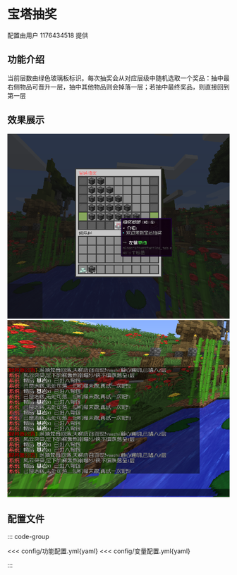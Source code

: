 # 宝塔抽奖

配置由用户 1176434518 提供

## 功能介绍

当前层数由绿色玻璃板标识。每次抽奖会从对应层级中随机选取一个奖品：抽中最右侧物品可晋升一层，抽中其他物品则会掉落一层；若抽中最终奖品，则直接回到第一层

## 效果展示

![](img/img.png)
![](img/img_1.png)

## 配置文件

::: code-group

<<< config/功能配置.yml{yaml}
<<< config/变量配置.yml{yaml}

:::

